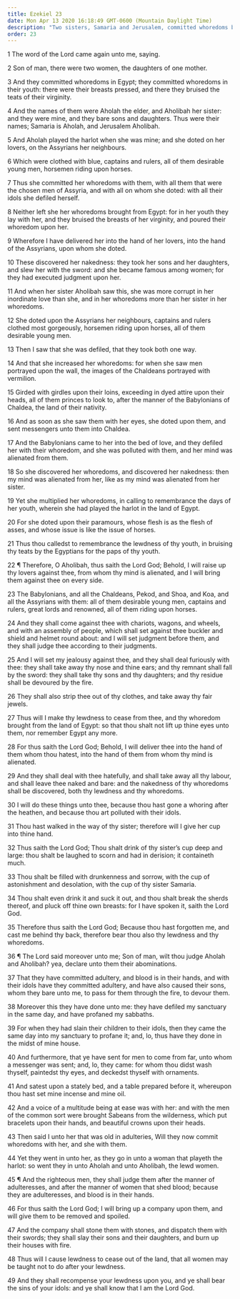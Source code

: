 ```yaml
---
title: Ezekiel 23
date: Mon Apr 13 2020 16:18:49 GMT-0600 (Mountain Daylight Time)
description: "Two sisters, Samaria and Jerusalem, committed whoredoms by worshipping idols—Both are destroyed for their lewdness."
order: 23
---
```


1 The word of the Lord came again unto me, saying.

2 Son of man, there were two women, the daughters of one mother.

3 And they committed whoredoms in Egypt; they committed whoredoms in their youth: there were their breasts pressed, and there they bruised the teats of their virginity.

4 And the names of them were Aholah the elder, and Aholibah her sister: and they were mine, and they bare sons and daughters. Thus were their names; Samaria is Aholah, and Jerusalem Aholibah.

5 And Aholah played the harlot when she was mine; and she doted on her lovers, on the Assyrians her neighbours.

6 Which were clothed with blue, captains and rulers, all of them desirable young men, horsemen riding upon horses.

7 Thus she committed her whoredoms with them, with all them that were the chosen men of Assyria, and with all on whom she doted: with all their idols she defiled herself.

8 Neither left she her whoredoms brought from Egypt: for in her youth they lay with her, and they bruised the breasts of her virginity, and poured their whoredom upon her.

9 Wherefore I have delivered her into the hand of her lovers, into the hand of the Assyrians, upon whom she doted.

10 These discovered her nakedness: they took her sons and her daughters, and slew her with the sword: and she became famous among women; for they had executed judgment upon her.

11 And when her sister Aholibah saw this, she was more corrupt in her inordinate love than she, and in her whoredoms more than her sister in her whoredoms.

12 She doted upon the Assyrians her neighbours, captains and rulers clothed most gorgeously, horsemen riding upon horses, all of them desirable young men.

13 Then I saw that she was defiled, that they took both one way.

14 And that she increased her whoredoms: for when she saw men portrayed upon the wall, the images of the Chaldeans portrayed with vermilion.

15 Girded with girdles upon their loins, exceeding in dyed attire upon their heads, all of them princes to look to, after the manner of the Babylonians of Chaldea, the land of their nativity.

16 And as soon as she saw them with her eyes, she doted upon them, and sent messengers unto them into Chaldea.

17 And the Babylonians came to her into the bed of love, and they defiled her with their whoredom, and she was polluted with them, and her mind was alienated from them.

18 So she discovered her whoredoms, and discovered her nakedness: then my mind was alienated from her, like as my mind was alienated from her sister.

19 Yet she multiplied her whoredoms, in calling to remembrance the days of her youth, wherein she had played the harlot in the land of Egypt.

20 For she doted upon their paramours, whose flesh is as the flesh of asses, and whose issue is like the issue of horses.

21 Thus thou calledst to remembrance the lewdness of thy youth, in bruising thy teats by the Egyptians for the paps of thy youth.

22 ¶ Therefore, O Aholibah, thus saith the Lord God; Behold, I will raise up thy lovers against thee, from whom thy mind is alienated, and I will bring them against thee on every side.

23 The Babylonians, and all the Chaldeans, Pekod, and Shoa, and Koa, and all the Assyrians with them: all of them desirable young men, captains and rulers, great lords and renowned, all of them riding upon horses.

24 And they shall come against thee with chariots, wagons, and wheels, and with an assembly of people, which shall set against thee buckler and shield and helmet round about: and I will set judgment before them, and they shall judge thee according to their judgments.

25 And I will set my jealousy against thee, and they shall deal furiously with thee: they shall take away thy nose and thine ears; and thy remnant shall fall by the sword: they shall take thy sons and thy daughters; and thy residue shall be devoured by the fire.

26 They shall also strip thee out of thy clothes, and take away thy fair jewels.

27 Thus will I make thy lewdness to cease from thee, and thy whoredom brought from the land of Egypt: so that thou shalt not lift up thine eyes unto them, nor remember Egypt any more.

28 For thus saith the Lord God; Behold, I will deliver thee into the hand of them whom thou hatest, into the hand of them from whom thy mind is alienated.

29 And they shall deal with thee hatefully, and shall take away all thy labour, and shall leave thee naked and bare: and the nakedness of thy whoredoms shall be discovered, both thy lewdness and thy whoredoms.

30 I will do these things unto thee, because thou hast gone a whoring after the heathen, and because thou art polluted with their idols.

31 Thou hast walked in the way of thy sister; therefore will I give her cup into thine hand.

32 Thus saith the Lord God; Thou shalt drink of thy sister’s cup deep and large: thou shalt be laughed to scorn and had in derision; it containeth much.

33 Thou shalt be filled with drunkenness and sorrow, with the cup of astonishment and desolation, with the cup of thy sister Samaria.

34 Thou shalt even drink it and suck it out, and thou shalt break the sherds thereof, and pluck off thine own breasts: for I have spoken it, saith the Lord God.

35 Therefore thus saith the Lord God; Because thou hast forgotten me, and cast me behind thy back, therefore bear thou also thy lewdness and thy whoredoms.

36 ¶ The Lord said moreover unto me; Son of man, wilt thou judge Aholah and Aholibah? yea, declare unto them their abominations.

37 That they have committed adultery, and blood is in their hands, and with their idols have they committed adultery, and have also caused their sons, whom they bare unto me, to pass for them through the fire, to devour them.

38 Moreover this they have done unto me: they have defiled my sanctuary in the same day, and have profaned my sabbaths.

39 For when they had slain their children to their idols, then they came the same day into my sanctuary to profane it; and, lo, thus have they done in the midst of mine house.

40 And furthermore, that ye have sent for men to come from far, unto whom a messenger was sent; and, lo, they came: for whom thou didst wash thyself, paintedst thy eyes, and deckedst thyself with ornaments.

41 And satest upon a stately bed, and a table prepared before it, whereupon thou hast set mine incense and mine oil.

42 And a voice of a multitude being at ease was with her: and with the men of the common sort were brought Sabeans from the wilderness, which put bracelets upon their hands, and beautiful crowns upon their heads.

43 Then said I unto her that was old in adulteries, Will they now commit whoredoms with her, and she with them.

44 Yet they went in unto her, as they go in unto a woman that playeth the harlot: so went they in unto Aholah and unto Aholibah, the lewd women.

45 ¶ And the righteous men, they shall judge them after the manner of adulteresses, and after the manner of women that shed blood; because they are adulteresses, and blood is in their hands.

46 For thus saith the Lord God; I will bring up a company upon them, and will give them to be removed and spoiled.

47 And the company shall stone them with stones, and dispatch them with their swords; they shall slay their sons and their daughters, and burn up their houses with fire.

48 Thus will I cause lewdness to cease out of the land, that all women may be taught not to do after your lewdness.

49 And they shall recompense your lewdness upon you, and ye shall bear the sins of your idols: and ye shall know that I am the Lord God.
